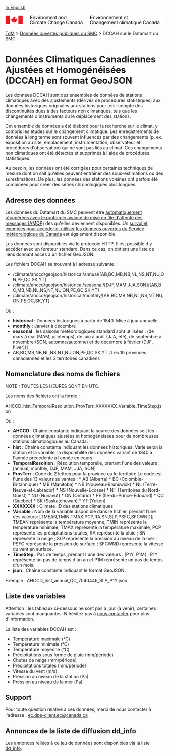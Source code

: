 [In English](readme_ahccd-datamart_en.md)

![ECCC logo](../../img_eccc-logo.png)

[TdM](../../readme_fr.md) > [Données ouvertes publiques du SMC](../readme_fr.md) > DCCAH sur le Datamart du SMC

# Données Climatiques Canadiennes Ajustées et Homogénéisées (DCCAH) en format GeoJSON

Les données DCCAH sont des ensembles de données de stations climatiques avec des ajustements (dérivés de procédures statistiques) aux données historiques originales aux stations pour tenir compte des discontinuités dues à des facteurs non climatiques, tels que les changements d'instruments ou le déplacement des stations.

Cet ensemble de données a été élaboré pour la recherche sur le climat, y compris les études sur le changement climatique. Les enregistrements de données à long terme sont souvent influencés par des changements (p. ex. exposition au site, emplacement, instrumentation, observateur et procédures d'observation) qui ne sont pas liés au climat. Ces changements non climatiques ont été détectés et supprimés à l'aide de procédures statistiques.

Au besoin, les données ont été corrigées pour certaines techniques de mesure dont on sait qu'elles peuvent entraîner des sous-estimations ou des surestimations. De plus, les données des stations voisines ont parfois été combinées pour créer des séries chronologiques plus longues.

## Adresse des données 

Les données du Datamart du SMC peuvent être [automatiquement récupérées avec le protocole avancé de mise en file d'attente des messages (AMQP)](../../msc-datamart/amqp_fr.md) dès qu'elles deviennent disponibles. Un [survol et exemples pour accéder et utiliser les données ouvertes du Service météorologique du Canada](../../usage/readme_fr.md) est également disponible.

Les données sont disponibles via le protocole HTTP. Il est possible d’y accéder avec un fureteur standard. Dans ce cas, on obtient une liste de liens donnant accès à un fichier GeoJSON.

Les fichiers DCCAH  se trouvent à l'adresse suivante :

* /climate/ahccd/geojson/historical/annual/[AB,BC,MB,NB,NL,NS,NT,NU,ON,PE,QC,SK,YT]
* /climate/ahccd/geojson/historical/seasonal/[DJF,MAM,JJA,SON]/[AB,BC,MB,NB,NL,NS,NT,NU,ON,PE,QC,SK,YT]
* /climate/ahccd/geojson/historical/monthly/[AB,BC,MB,NB,NL,NS,NT,NU,ON,PE,QC,SK,YT]

Où :

* __historical__ : Données historiques à partir de 1840. Mise à jour annuelle.
* __monthly__ : Janvier à décembre 
* __seasonal__ : les saisons météorologiques standard sont utilisées : (de mars à mai (MAM, printemps), de juin à août (JJA, été), de septembre à novembre (SON, automne/automne) et de décembre à février (DJF, hiver))]
*  AB,BC,MB,NB,NL,NS,NT,NU,ON,PE,QC,SK,YT : Les 10 provinces canadiennes et les 3 territoires canadiens

## Nomenclature des noms de fichiers 

NOTE : TOUTES LES HEURES SONT EN UTC.

Les noms des fichiers ont la forme : 

AHCCD_hist_TemporalResolution_ProvTerr_XXXXXXX_Variable_TimeStep.json

Où :

* __AHCCD__ : Chaîne constante indiquant la source des données soit les données climatiques ajustées et homogénéisées pour de nombreuses stations climatologiques au Canada.
* __hist__ : Chaîne constante indiquant les données historiques. Varie selon la station et la variable, la disponibilité des données variant de 1840 à l'année précédente à l’année en cours
* __TemporalResoltion__ : Résolution temporelle, prenant l'une des valeurs : [annual, monthly, DJF, MAM, JJA, SON]
* __ProvTerr__ : Code de 2 lettres pour la province ou le territoire
          Le code est l'une des 13 valeurs suivantes :
            * AB (Alberta)
            * BC (Colombie-Britannique)
            * MB (Manitoba)
            * NB (Nouveau-Brunswick)
            * NL (Terre-Neuve-et-Labrador)
            * NS (Nouvelle-Écosse)
            * NT (Territoires du Nord-Ouest)
            * NU (Nunavut)
            * ON (Ontario)
            * PE (Île-du-Prince-Édouard)
            * QC (Québec)
            * SK (Saskatchewan)
            * YT (Yukon)
* __XXXXXXX__ : Cilmate_ID des stations climatiques
* __Variable__ : Nom de la variable disponible dans le fichier, prenant l’une des valeurs: [TMEAN,TMIN,TMAX,PCP,RA,SN,SLP,PSFC,SFCWND]; TMEAN représente la température moyenne, TMIN représente la température minimale, TMAX représente la température maximale, PCP représente les précipitations totales, RA représente la pluie ; SN représente la neige ; SLP représente la pression au niveau de la mer ; PSFC représente la pression de surface ; SFCWND représente la vitesse du vent en surface.
* __TimeStep__ : Pas de temps, prenant l'une des valeurs : [P1Y, P1M] ; P1Y représente un pas de temps d'un an et P1M représente un pas de temps d'un mois.
* __json__ : Chaîne constante indiquant le format GeoJSON.

Exemple : AHCCD_hist_annual_QC_7040446_SLP_P1Y.json

## Liste des variables

Attention : les tableaux ci-dessous ne sont pas à jour (à venir), certaines variables sont manquantes. N'hésitez pas à [nous contacter](mailto:ec.dps-client.ec@canada.ca) pour plus d'information.

La liste des variables DCCAH est :

* Température maximale (°C)
* Température minimale (°C)
* Température moyenne (°C)
* Précipitations sous forme de pluie (mm/période)
* Chutes de neige (mm/période)
* Précipitations totales (mm/période)
* Vitesse du vent (m/s)
* Pression au niveau de la station (Pa) 
* Pression au niveau de la mer (Pa)

## Support

Pour toute question relative à ces données, merci de nous contacter à l'adresse : ec.dps-client.ec@canada.ca

## Annonces de la liste de diffusion dd_info 

Les annonces reliées à ce jeu de données sont disponibles via la liste [dd_info](https://lists.ec.gc.ca/cgi-bin/mailman/listinfo/dd_info).



